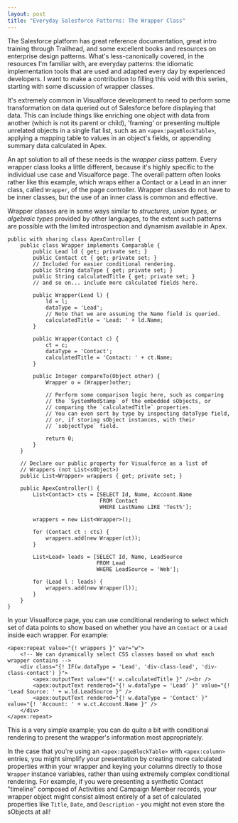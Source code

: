 ```yaml
---
layout: post
title: "Everyday Salesforce Patterns: The Wrapper Class"
---
```


The Salesforce platform has great reference documentation, great intro training through Trailhead, and some excellent books and resources on enterprise design patterns. What's less-canonically covered, in the resources I'm familiar with, are everyday patterns: the idiomatic implementation tools that are used and adapted every day by experienced developers. I want to make a contribution to filling this void with this series, starting with some discussion of wrapper classes.

It's extremely common in Visualforce development to need to perform some transformation on data queried out of Salesforce before displaying that data. This can include things like enriching one object with data from another (which is not its parent or child), 'framing' or presenting multiple unrelated objects in a single flat list, such as an `<apex:pageBlockTable>`, applying a mapping table to values in an object's fields, or appending summary data calculated in Apex.

An apt solution to all of these needs is the *wrapper class* pattern. Every wrapper class looks a little different, because it's highly specific to the individual use case and Visualforce page. The overall pattern often looks rather like this example, which wraps either a Contact or a Lead in an inner class, called `Wrapper`, of the page controller. Wrapper classes do not have to be inner classes, but the use of an inner class is common and effective.

Wrapper classes are in some ways similar to *structures*, *union types*, or *algebraic types* provided by other languages, to the extent such patterns are possible with the limited introspection and dynamism available in Apex.

    public with sharing class ApexController {
        public class Wrapper implements Comparable {
            public Lead ld { get; private set; }
            public Contact ct { get; private set; }
            // Included for easier conditional rendering.
            public String dataType { get; private set; }
            public String calculatedTitle { get; private set; } 
            // and so on... include more calculated fields here.

            public Wrapper(Lead l) {
                ld = l;
                dataType = 'Lead';
                // Note that we are assuming the Name field is queried.
                calculatedTitle = 'Lead: ' + ld.Name; 
            }

            public Wrapper(Contact c) {
                ct = c;
                dataType = 'Contact';
                calculatedTitle = 'Contact: ' + ct.Name;
            }

            public Integer compareTo(Object other) {
                Wrapper o = (Wrapper)other;

                // Perform some comparison logic here, such as comparing 
                // the `SystemModStamp` of the embedded sObjects, or 
                // comparing the `calculatedTitle` properties.
                // You can even sort by type by inspecting dataType field, 
                // or, if storing sObject instances, with their 
                // `sobjectType` field.

                return 0;
            }
        }

        // Declare our public property for Visualforce as a list of 
        // Wrappers (not List<sObject>)
        public List<Wrapper> wrappers { get; private set; }

        public ApexController() {
            List<Contact> cts = [SELECT Id, Name, Account.Name 
                                 FROM Contact 
                                 WHERE LastName LIKE 'Test%'];

            wrappers = new List<Wrapper>();

            for (Contact ct : cts) {
                wrappers.add(new Wrapper(ct));
            }

            List<Lead> leads = [SELECT Id, Name, LeadSource 
                                FROM Lead
                                WHERE LeadSource = 'Web'];

            for (Lead l : leads) {
                wrappers.add(new Wrapper(l));
            }
        }
    }

In your Visualforce page, you can use conditional rendering to select which set of data points to show based on whether you have an `Contact` or a `Lead` inside each wrapper. For example:

    <apex:repeat value="{! wrappers }" var="w">
        <!-- We can dynamically select CSS classes based on what each wrapper contains -->
        <div class="{! IF(w.dataType = 'Lead', 'div-class-lead', 'div-class-contact') }">
            <apex:outputText value="{! w.calculatedTitle }" /><br />
            <apex:outputText rendered="{! w.dataType = 'Lead' }" value="{! 'Lead Source: ' + w.ld.LeadSource }" />
            <apex:outputText rendered="{! w.dataType = 'Contact' }" value="{! 'Account: ' + w.ct.Account.Name }" />
        </div>
    </apex:repeat>

This is a very simple example; you can do quite a bit with conditional rendering to present the wrapper's information most appropriately.

In the case that you're using an `<apex:pageBlockTable>` with `<apex:column>` entries, you might simplify your presentation by creating more calculated properties within your wrapper and keying your columns directly to those `Wrapper` instance variables, rather than using extremely complex conditional rendering. For example, if you were presenting a synthetic Contact "timeline" composed of Activities and Campaign Member records, your wrapper object might consist almost entirely of a set of calculated properties like `Title`, `Date`, and `Description` - you might not even store the sObjects at all!